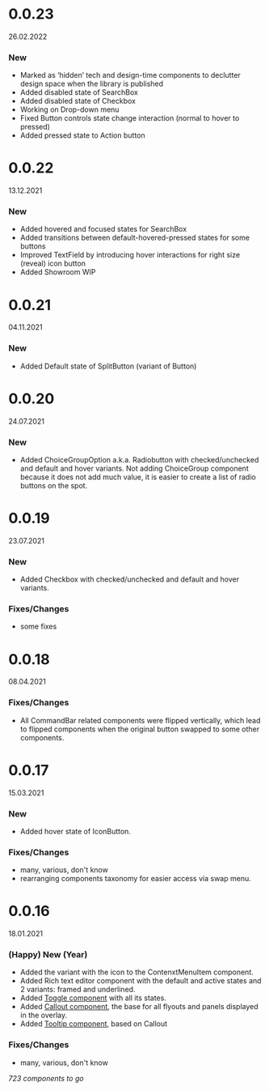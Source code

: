 # 0.0.23
26.02.2022

### New

 * Marked as ‘hidden’ tech and design-time components to declutter design space when the library is published
 * Added disabled state of SearchBox 
 * Added disabled state of Checkbox
 * Working on Drop-down menu
 * Fixed Button controls state change interaction (normal to hover to pressed)
 * Added pressed state to Action button


# 0.0.22
13.12.2021

### New

 * Added hovered and focused states for SearchBox
 * Added transitions between default-hovered-pressed states for some buttons
 * Improved TextField by introducing hover interactions for right size (reveal) icon button
 * Added Showroom WIP

# 0.0.21
04.11.2021

### New

* Added Default state of SplitButton (variant of Button)


# 0.0.20
24.07.2021

### New

* Added ChoiceGroupOption a.k.a. Radiobutton with checked/unchecked and default and hover variants. Not adding ChoiceGroup component because it does not add much value, it is easier to create a list of radio buttons on the spot.

# 0.0.19
23.07.2021

### New
* Added Checkbox with checked/unchecked and default and hover variants.
### Fixes/Changes
* some fixes

# 0.0.18
08.04.2021

### Fixes/Changes
 * All CommandBar related components were flipped vertically, which lead to flipped components when the original button swapped to some other components. 


# 0.0.17
15.03.2021

### New
- Added hover state of IconButton.
### Fixes/Changes
- many, various, don't know
- rearranging components taxonomy for easier access via swap menu.

# 0.0.16
18.01.2021

### (Happy) New (Year)
- Added the variant with the icon to the ContenxtMenuItem component.
- Added Rich text editor component with the default and active states and 2 variants: framed and underlined.
- Added [Toggle component](https://www.figma.com/file/8pxf2cXhQnRIIZcqZY1Sd7/?node-id=646%3A1) with all its states.
- Added [Callout component](https://www.figma.com/file/8pxf2cXhQnRIIZcqZY1Sd7/Better-Fluent-Web?node-id=801%3A0), the base for all flyouts and panels displayed in the overlay.
- Added [Tooltip component](https://www.figma.com/file/8pxf2cXhQnRIIZcqZY1Sd7/Better-Fluent-Web?node-id=850%3A2781), based on Callout
### Fixes/Changes
 - many, various, don't know
 
*723 components to go*
 

